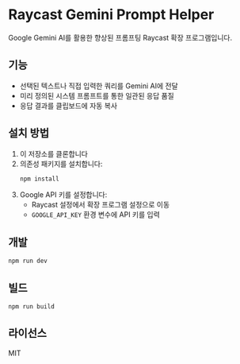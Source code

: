 # Raycast Gemini Prompt Helper

Google Gemini AI를 활용한 향상된 프롬프팅 Raycast 확장 프로그램입니다.

## 기능

- 선택된 텍스트나 직접 입력한 쿼리를 Gemini AI에 전달
- 미리 정의된 시스템 프롬프트를 통한 일관된 응답 품질
- 응답 결과를 클립보드에 자동 복사

## 설치 방법

1. 이 저장소를 클론합니다
2. 의존성 패키지를 설치합니다:
   ```bash
   npm install
   ```
3. Google API 키를 설정합니다:
   - Raycast 설정에서 확장 프로그램 설정으로 이동
   - `GOOGLE_API_KEY` 환경 변수에 API 키를 입력

## 개발

```bash
npm run dev
```

## 빌드

```bash
npm run build
```

## 라이선스

MIT

